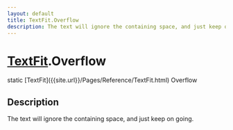 ```yaml
---
layout: default
title: TextFit.Overflow
description: The text will ignore the containing space, and just keep on going.
---
```

# [TextFit]({{site.url}}/Pages/Reference/TextFit.html).Overflow

<div class='signature' markdown='1'>
static [TextFit]({{site.url}}/Pages/Reference/TextFit.html) Overflow
</div>

## Description
The text will ignore the containing space, and just keep
on going.

